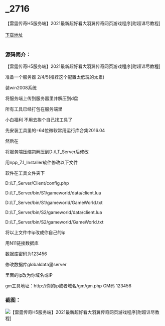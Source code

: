 # _2716
【雷霆传奇H5服务端】2021最新超好看大羽翼传奇网页游戏程序[附超详尽教程]
<br/></br>
[下载地址](https://www.uuid2.com/2716.html "下载地址")
<br/></br>
<h3>源码简介：</h3>
<p>【雷霆传奇H5服务端】2021最新超好看大羽翼传奇网页游戏程序[附超详尽教程]<p>
<p>准备一个服务器 2/4/5(推荐这个配置太低玩的太累)<p>
<p>装win2008系统<p>
<p>将服务端上传到服务器里并解压到d盘<p>
<p>所有工具已经打包在服务端里<p>
<p>小白福利 不用去挨个自己找工具了<p>
<p>先安装工具里的=64位微软常用运行库合集2016.04<p>
<p>然后在<p>
<p>将服务端压缩包解压到D:/LT_Server后修改<p>
<p>用npp_7.1_Installer软件修改以下文件<p>
<p>软件在工具文件夹下<p>
<p>D:/LT_Server/Client/config.php<p>
<p>D:/LT_Server/bin/S1/gameworld/data/client.lua<p>
<p>D:/LT_Server/bin/S1/gameworld/GameWorld.txt<p>
<p>D:/LT_Server/bin/S2/gameworld/data/client.lua<p>
<p>D:/LT_Server/bin/S2/gameworld/GameWorld.txt<p>
<p>将以上文件中ip改成你自己的ip<p>
<p>用N11链接数据库<p>
<p>数据库密码为123456<p>
<p>修改数据库globaldata里server<p>
<p>里面的ip改为你域名或IP<p>
<p>gm工具地址：http://你的ip或者域名/gm/gm.php GM码 123456<p>
<h3>截图：</h3>
<img src="https://www.uuid2.com/wp-content/uploads/img/202105/4f95b52518.jpg" alt="【雷霆传奇H5服务端】2021最新超好看大羽翼传奇网页游戏程序[附超详尽教程]">
